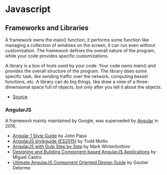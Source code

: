 # Javascript

## Frameworks and Libraries

A framework owns the main() function, it performs some function like managing a collection of windows on the screen, it can run even without customization. The framework defines the overall nature of the program, while your code provides specific customizations.

A library is a box of tools used by your code. Your code owns main() and provides the overall structure of the program. The library does some specific task, like sending traffic over the network, computing bessel functions, etc. A library can do big things, like draw a view of a three-dimensional space full of objects, but only after you tell it about the objects.

- [Source](https://qr.ae/pNt5QI)

### AngularJS

A framework mainly maintained by Google, was superseded by [Angular](https://en.wikipedia.org/wiki/Angular_(web_framework)) in 2016.

* [Angular 1 Style Guide](https://github.com/johnpapa/angular-styleguide/tree/master/a1) by John Papa
* [AngularJS styleguide (ES2015)](https://github.com/toddmotto/angularjs-styleguide) by Todd Motto
* [AngularJS with Gulp Step by Step](https://youtu.be/p9ZngMW80-k) by Mark Winterbottom
* [Designing and Building Component-based AngularJS Applications](https://app.pluralsight.com/library/courses/component-based-angularjs-applications) by Miguel Castro
* [Ultimate AngularJS Component Oriented Design Guide](http://gautierdelorme.com/2016/04/20/ultimate-angularjs-component-oriented-design-guide.html) by Gautier Delorme